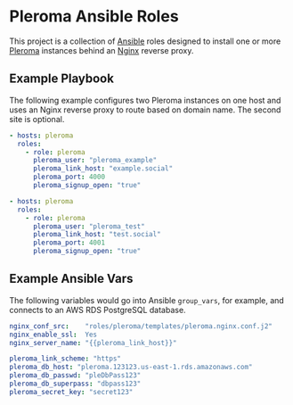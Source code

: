 # Pleroma Ansible Roles

This project is a collection of [Ansible](http://ansible.com) roles designed to install one or
more [Pleroma](https://pleroma.social) instances behind an [Nginx](http://nginx.org) reverse proxy.

## Example Playbook

The following example configures two Pleroma instances on one host and uses an Nginx reverse proxy to route based on
domain name. The second site is optional.

```yaml
- hosts: pleroma
  roles:
    - role: pleroma
      pleroma_user: "pleroma_example"
      pleroma_link_host: "example.social"
      pleroma_port: 4000
      pleroma_signup_open: "true"

- hosts: pleroma
  roles:
    - role: pleroma
      pleroma_user: "pleroma_test"
      pleroma_link_host: "test.social"
      pleroma_port: 4001
      pleroma_signup_open: "true"
```

## Example Ansible Vars

The following variables would go into Ansible `group_vars`, for example, and connects to an AWS RDS PostgreSQL database.

```yaml
nginx_conf_src:    "roles/pleroma/templates/pleroma.nginx.conf.j2"
nginx_enable_ssl:  Yes
nginx_server_name: "{{pleroma_link_host}}"

pleroma_link_scheme: "https"
pleroma_db_host: "pleroma.123123.us-east-1.rds.amazonaws.com"
pleroma_db_passwd: "pleDbPass123"
pleroma_db_superpass: "dbpass123"
pleroma_secret_key: "secret123"
```
